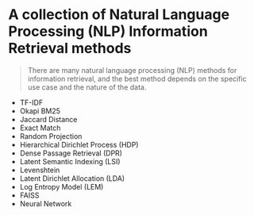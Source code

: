 # A collection of Natural Language Processing (NLP) Information Retrieval methods

> There are many natural language processing (NLP) methods for information retrieval, and the best method depends on the specific use case and the nature of the data.

- TF-IDF
- Okapi BM25
- Jaccard Distance
- Exact Match
- Random Projection
- Hierarchical Dirichlet Process (HDP)
- Dense Passage Retrieval (DPR)
- Latent Semantic Indexing (LSI)
- Levenshtein
- Latent Dirichlet Allocation (LDA)
- Log Entropy Model (LEM)
- FAISS
- Neural Network
